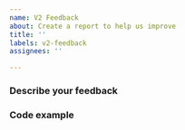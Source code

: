 ```yaml
---
name: V2 Feedback
about: Create a report to help us improve
title: ''
labels: v2-feedback
assignees: ''

---
```


### Describe your feedback

### Code example
```java
```
